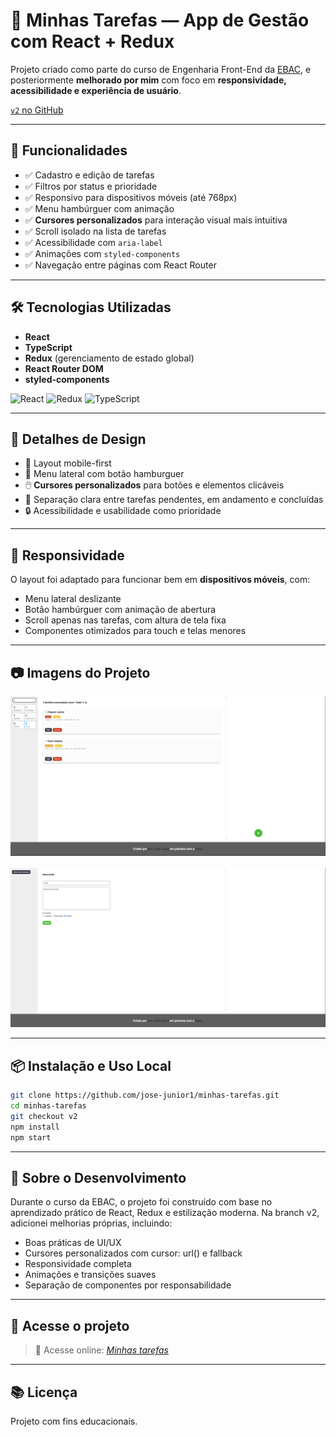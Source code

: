 # 📝 Minhas Tarefas — App de Gestão com React + Redux

Projeto criado como parte do curso de Engenharia Front-End da [EBAC](https://ebaconline.com.br), e posteriormente **melhorado por mim** com foco em **responsividade, acessibilidade e experiência de usuário**.

[`v2` no GitHub](https://github.com/jose-junior1/minhas-tarefas/tree/v2)

---

## 🚀 Funcionalidades

- ✅   Cadastro e edição de tarefas
- ✅   Filtros por status e prioridade
- ✅   Responsivo para dispositivos móveis (até 768px)
- ✅   Menu hambúrguer com animação
- ✅   **Cursores personalizados** para interação visual mais intuitiva
- ✅   Scroll isolado na lista de tarefas
- ✅   Acessibilidade com `aria-label`
- ✅   Animações com `styled-components`
- ✅   Navegação entre páginas com React Router

---

## 🛠️ Tecnologias Utilizadas

- **React**
- **TypeScript**
- **Redux** (gerenciamento de estado global)
- **React Router DOM**
- **styled-components**


![React](https://img.shields.io/badge/react-%5E18.0.0-blue?logo=react)
![Redux](https://img.shields.io/badge/redux--toolkit-%5E1.9.0-purple?logo=redux)
![TypeScript](https://img.shields.io/badge/typescript-%5E5.0.0-blue?logo=typescript)

---

## 🎨 Detalhes de Design

- 📱 Layout mobile-first
- 🧭 Menu lateral com botão hamburguer
- 🖱️ **Cursores personalizados** para botões e elementos clicáveis
- 🎯 Separação clara entre tarefas pendentes, em andamento e concluídas
- 🔒 Acessibilidade e usabilidade como prioridade

---

## 📱 Responsividade

O layout foi adaptado para funcionar bem em **dispositivos móveis**, com:
- Menu lateral deslizante
- Botão hambúrguer com animação de abertura
- Scroll apenas nas tarefas, com altura de tela fixa
- Componentes otimizados para touch e telas menores

---

## 📷 Imagens do Projeto

![Tela inicial](./src/assets/img/home-com-filtro.png) &nbsp;
![Tela de cadastro](./src/assets/img/tela-cadastro.png)

---

## 📦 Instalação e Uso Local

```bash
git clone https://github.com/jose-junior1/minhas-tarefas.git
cd minhas-tarefas
git checkout v2
npm install
npm start
```
---

## 🧠 Sobre o Desenvolvimento

Durante o curso da EBAC, o projeto foi construído com base no aprendizado prático de React, Redux e estilização moderna.
Na branch v2, adicionei melhorias próprias, incluindo:

- Boas práticas de UI/UX
- Cursores personalizados com cursor: url() e fallback
- Responsividade completa
- Animações e transições suaves
- Separação de componentes por responsabilidade

---

## 🔗 Acesse o projeto

> 🔗 Acesse online: _[Minhas tarefas](https://minhastarefas-lac.vercel.app/)_

---

## 📚 Licença

Projeto com fins educacionais.

